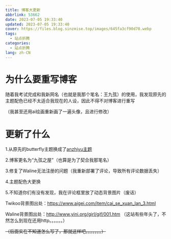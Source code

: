 ```yaml
---
title: 博客大更新
abbrlink: 53662
date: 2023-07-05 19:33:40
updated: 2023-07-05 19:33:40
cover: https://files.blog.sinzmise.top/images/645fa3cf90d70.webp
tags:
  - 站点折腾
categories: 
  - 站点折腾
lang: zh-CN
---
```

# 为什么要重写博客
随着我考试完成和我新网名（也就是我那个笔名：王九弦）的使用，我发现原先的主题配色已经不太适合我现在的人设，因此不得不对博客进行重写

<psw>（我甚至还用ai绘画重新画了一遍头像，且进行修改）</psw>

# 更新了什么
1.从原先的butterfly主题换成了[anzhiyu主题](https://github.com/anzhiyu-c/hexo-theme-anzhiyu)

2.博客更名为“九弦之屋”（也算是为了契合我那笔名）

3.修复了Waline无法注册的问题（我重新部署了评论，导致所有评论数据丢失）

4.主题配色大更换

5.不知道你们有没有发现，我在评论框里放了动态背景图片<psw>（废话）</psw>

Twikoo背景图出处：https://www.aigei.com/item/cai_se_xuan_lan_3.html

Waline背景图出处：http://www.yini.org/girl/gif/001.htm <psw>（这站有些年头了，不然怎么到现在还用http。。。。。。）</psw>

~~（后面实在不知道怎么写了，那就这样吧。。。。。。。）~~